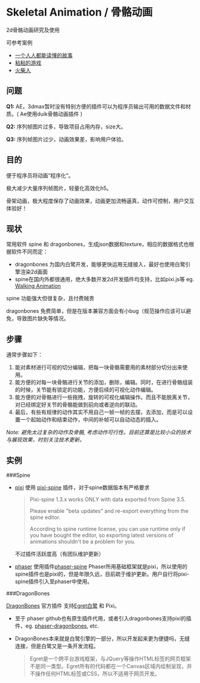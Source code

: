 # Skeletal Animation / 骨骼动画

2d骨骼动画研究及使用

可参考案例

- [一个人人都能读懂的故事](http://youandme.heymeo.net/)
- [粘粘的游戏](http://tgc.qq.com/act/a20161205h5sp/index.html)
- [火柴人](http://alloyteam.github.io/AlloyStick/demo_simple.html)






## 问题

**Q1:** AE，3dmax暂时没有特别方便的插件可以为程序员输出可用的数据文件和材质。( Ae使用duik骨骼动画插件 )

**Q2:** 序列帧图片过多，导致项目占用内存，size大。

**Q3:** 序列帧图片过少，动画效果差，影响用户体验。





## 目的

便于程序员将动画“程序化”。

极大减少大量序列帧图片，轻量化高效化h5。

骨架动画，极大程度保存了动画效果，动画更加流畅逼真，动作可控制，用户交互体验好！





## 现状

常用软件 spine  和  dragonbones，生成json数据和texture，相应的数据格式也根据软件不同而定：

- dragonbones 为国内白鹭开发，能够更快运用无缝接入，最好也使用白鹭引擎渲染2d画面
- spine在国内外都很通用，绝大多数开发2d开发插件均支持，比如pixi.js等 eg. [Walking Animation](http://pixijs.github.io/examples/#/spine/spineboy.js) 

spine 功能强大但很复杂，且付费贼贵

dragonbones  免费简单，但是在版本兼容方面会有小bug（规范操作应该可以避免，导致图片缺失等情况。





## 步骤

通常步骤如下：

1. 能对素材进行可视的切分编辑，把每一块骨骼需要用的素材部分切分出来使用。
2. 能方便的对每一块骨骼进行关节的添加，删除，编辑。同时，在进行骨骼组装的时候，关节能有锁定的功能，方便后续的可视化动作编辑。
3. 能方便的对骨骼进行一些拖拽，旋转的可视化编辑操作。而且不能脱离关节，对已经绑定好关节的骨骼能做到前向或者逆向的联动。
4. 最后，有些有规律的动作其实不用自己一帧一帧的去摆，去添加，而是可以设置一个起始动作和结束动作，中间的补帧可以自动动态的插入。

*Note: 避免太过复杂的动作及骨骼, 考虑动作可行性。目前还算是比较小众的技术与展现效果，时刻关注技术更新。*





## 实例

###Spine

- [pixi](http://www.pixijs.com/) 使用 [pixi-spine](https://github.com/pixijs/pixi-spine) 插件，对于spine数据版本有严格要求

  >Pixi-spine 1.3.x works ONLY with data exported from Spine 3.5.
  >
  >Please enable "beta updates" and re-export everything from the spine editor.
  >
  >According to spine runtime license, you can use runtime only if you have bought the editor, so exporting latest versions of animations shouldn't be a problem for you.

  不过插件活跃度高（有团队维护更新）

- [phaser](http://phaser.io/) 使用插件[phaser-spine](https://github.com/orange-games/phaser-spine)
  Phaser所用基础框架就是pixi，所以使用的spine插件也是pixi的，但是年限久远，目前疏于维护更新。用户自行将pixi-spine插件引入至phaser中使用。


###DragonBones

[DragonBones](https://github.com/DragonBones/DragonBonesJS) 官方插件 支持[Egret白鹭](http://developer.egret.com/cn/) 和 Pixi。

- 至于 phaser github也有原生插件代用，或者引入dragonbones支持pixi的插件，eg. [phaser-dragonbones](https://github.com/raksa/phaser-dragonbones), etc.



- DragonBones本来就是白鹭引擎的一部分，所以开发起来更为便捷吗，无缝连接，但是白鹭又是一条开发流程。

  > Egret是一个跨平台游戏框架，与JQuery等操作HTML标签的网页框架不是同一类型。Egret所有的代码都在一个Canvas区域内绘制呈现，并不操作任何HTML标签或CSS，所以不适用于网页开发。


